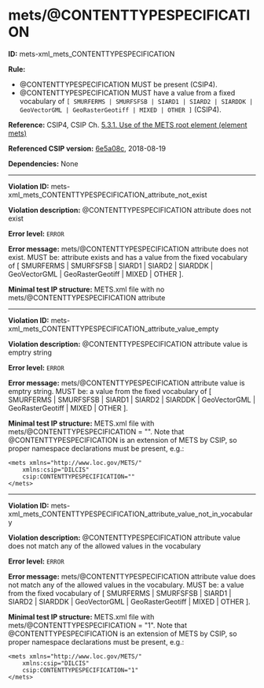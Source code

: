 # mets/@CONTENTTYPESPECIFICATION

**ID:** mets-xml_mets_CONTENTTYPESPECIFICATION

**Rule:**
 * @CONTENTTYPESPECIFICATION MUST be present (CSIP4).
 * @CONTENTTYPESPECIFICATION MUST have a value from a fixed vocabulary of `[ SMURFERMS | SMURFSFSB | SIARD1 | SIARD2 | SIARDDK | GeoVectorGML | GeoRasterGeotiff | MIXED | OTHER ]` (CSIP4).

**Reference:** CSIP4, CSIP Ch. [5.3.1. Use of the METS root element (element mets)](https://github.com/DILCISBoard/E-ARK-CSIP/blob/master/implementation/index.md#531use-of-the-mets-root-element-element-mets)

**Referenced CSIP version:** [6e5a08c](https://github.com/DILCISBoard/E-ARK-CSIP/tree/6e5a08c9619840b4c768c8016ce55e47cf977d02), 2018-08-19

**Dependencies:** None

---

**Violation ID:** mets-xml_mets_CONTENTTYPESPECIFICATION_attribute_not_exist

**Violation description:** @CONTENTTYPESPECIFICATION attribute does not exist

**Error level:** `ERROR`

**Error message:** mets/@CONTENTTYPESPECIFICATION attribute does not exist. MUST be: attribute exists and has a value from the fixed vocabulary of [ SMURFERMS | SMURFSFSB | SIARD1 | SIARD2 | SIARDDK | GeoVectorGML | GeoRasterGeotiff | MIXED | OTHER ].

**Minimal test IP structure:** METS.xml file with no mets/@CONTENTTYPESPECIFICATION attribute

---

**Violation ID:** mets-xml_mets_CONTENTTYPESPECIFICATION_attribute_value_empty

**Violation description:** @CONTENTTYPESPECIFICATION attribute value is emptry string

**Error level:** `ERROR`

**Error message:** mets/@CONTENTTYPESPECIFICATION attribute value is emptry string. MUST be: a value from the fixed vocabulary of [ SMURFERMS | SMURFSFSB | SIARD1 | SIARD2 | SIARDDK | GeoVectorGML | GeoRasterGeotiff | MIXED | OTHER ].

**Minimal test IP structure:** METS.xml file with mets/@CONTENTTYPESPECIFICATION = "". Note that @CONTENTTYPESPECIFICATION is an extension of METS by CSIP, so proper namespace declarations must be present, e.g.:
```
<mets xmlns="http://www.loc.gov/METS/" 
    xmlns:csip="DILCIS"
    csip:CONTENTTYPESPECIFICATION="" 
</mets>
```
---

**Violation ID:** mets-xml_mets_CONTENTTYPESPECIFICATION_attribute_value_not_in_vocabulary

**Violation description:** @CONTENTTYPESPECIFICATION attribute value does not match any of the allowed values in the vocabulary

**Error level:** `ERROR`

**Error message:** mets/@CONTENTTYPESPECIFICATION attribute value does not match any of the allowed values in the vocabulary. MUST be: a value from the fixed vocabulary of [ SMURFERMS | SMURFSFSB | SIARD1 | SIARD2 | SIARDDK | GeoVectorGML | GeoRasterGeotiff | MIXED | OTHER ].

**Minimal test IP structure:** METS.xml file with mets/@CONTENTTYPESPECIFICATION = "1". Note that @CONTENTTYPESPECIFICATION is an extension of METS by CSIP, so proper namespace declarations must be present, e.g.:
```
<mets xmlns="http://www.loc.gov/METS/" 
    xmlns:csip="DILCIS"
    csip:CONTENTTYPESPECIFICATION="1" 
</mets>
```